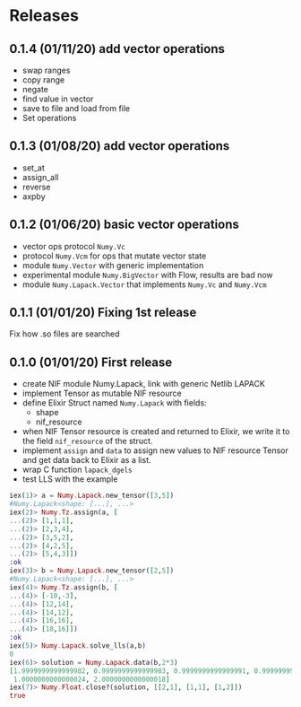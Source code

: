 # Releases

## 0.1.4 (01/11/20) add vector operations

- swap ranges
- copy range
- negate
- find value in vector
- save to file and load from file
- Set operations

## 0.1.3 (01/08/20) add vector operations

- set_at
- assign_all
- reverse
- axpby

## 0.1.2 (01/06/20) basic vector operations

- vector ops protocol `Numy.Vc`
- protocol `Numy.Vcm` for ops that mutate vector state
- module `Numy.Vector` with generic implementation
- experimental module `Numy.BigVector` with Flow, results are bad now
- module `Numy.Lapack.Vector` that implements `Numy.Vc` and `Numy.Vcm`

## 0.1.1 (01/01/20) Fixing 1st release

Fix how .so files are searched

## 0.1.0 (01/01/20) First release

- create NIF module Numy.Lapack, link with generic Netlib LAPACK
- implement Tensor as mutable NIF resource
- define Elixir Struct named `Numy.Lapack` with fields:
  * shape
  * nif_resource
- when NIF Tensor resource is created and returned to Elixir,
  we write it to the field `nif_resource` of the struct.
- implement `assign` and `data` to assign new values to NIF resource
  Tensor and get data back to Elixir as a list.
- wrap C function `lapack_dgels`
- test LLS with the example

```elixir
iex(1)> a = Numy.Lapack.new_tensor([3,5])
#Numy.Lapack<shape: [...], ...>
iex(2)> Numy.Tz.assign(a, [
...(2)> [1,1,1],
...(2)> [2,3,4],
...(2)> [3,5,2],
...(2)> [4,2,5],
...(2)> [5,4,3]])
:ok
iex(3)> b = Numy.Lapack.new_tensor([2,5])
#Numy.Lapack<shape: [...], ...>
iex(4)> Numy.Tz.assign(b, [
...(4)> [-10,-3],
...(4)> [12,14],
...(4)> [14,12],
...(4)> [16,16],
...(4)> [18,16]])
:ok
iex(5)> Numy.Lapack.solve_lls(a,b)
0
iex(6)> solution = Numy.Lapack.data(b,2*3)
[1.9999999999999982, 0.9999999999999983, 0.9999999999999991, 0.9999999999999997,
 1.0000000000000024, 2.0000000000000018]
iex(7)> Numy.Float.close?(solution, [[2,1], [1,1], [1,2]])
true
```